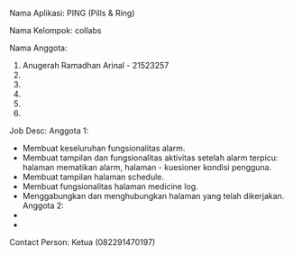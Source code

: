 Nama Aplikasi:  PING (Pills & Ring)

Nama Kelompok: collabs

Nama Anggota:
1) Anugerah Ramadhan Arinal - 21523257
2)
3)
4)
5)
6)

Job Desc:
Anggota 1:
- Membuat keseluruhan fungsionalitas alarm.
- Membuat tampilan dan fungsionalitas aktivitas setelah alarm terpicu: halaman mematikan alarm, halaman - kuesioner kondisi pengguna.
- Membuat tampilan halaman schedule.
- Membuat fungsionalitas halaman medicine log.
- Menggabungkan dan menghubungkan halaman yang telah dikerjakan.
Anggota 2:
 -
 -








Contact Person: Ketua (082291470197)
